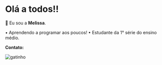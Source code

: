 # Olá a todos!!

🌿 Eu sou a **Melissa**.

• Aprendendo a programar aos poucos!
• Estudante da 1° série do ensino médio.

**Contato:**


![gatinho](https://media1.tenor.com/m/cdgu_rxP5vwAAAAd/cat-hiss.gif)
